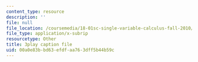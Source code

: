 ```yaml
---
content_type: resource
description: ''
file: null
file_location: /coursemedia/18-01sc-single-variable-calculus-fall-2010/00a0e83bbd63efdfaa763dff5b44b59c_4Q37iOyBq44.srt
file_type: application/x-subrip
resourcetype: Other
title: 3play caption file
uid: 00a0e83b-bd63-efdf-aa76-3dff5b44b59c
---
```

